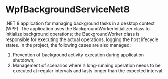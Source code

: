 # WpfBackgroundServiceNet8

.NET 8 application for managing background tasks in a desktop context (WPF).
The application uses the BackgroundWorkerInitializer class to initialize background operations; the BackgroundWorker class is responsible for executing the actual operations, logging the host lifecycle states.
In the project, the following cases are also managed:
1) Prevention of background activity execution during application shutdown;
2) Management of scenarios where a long-running operation needs to be executed at regular intervals and lasts longer than the expected interval.
